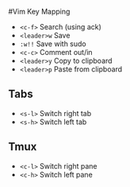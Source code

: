 #Vim Key Mapping

* `<c-f>` Search (using ack)
* `<leader>w` Save
* `:w!!` Save with sudo
* `<c-c>` Comment out/in
* `<leader>y` Copy to clipboard
* `<leader>p` Paste from clipboard

## Tabs
* `<s-l>` Switch right tab
* `<s-h>` Switch left tab

## Tmux
* `<c-l>` Switch right pane
* `<c-h>` Switch left pane
